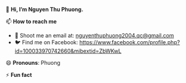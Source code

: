👋 **Hi, I’m Nguyen Thu Phuong.**  

📫 **How to reach me**  
  - 📧 Shoot me an email at: nguyenthuphuong2004.qc@gmail.com  
  - 🐦 Find me on Facebook: https://www.facebook.com/profile.php?id=100033970742660&mibextid=ZbWKwL

😄 **Pronouns**: Phuong

⚡ **Fun fact**  
 


<!---
phuong134340/phuong134340 is a ✨ special ✨ repository because its `README.md` (this file) appears on your GitHub profile.
You can click the Preview link to take a look at your changes.
--->
